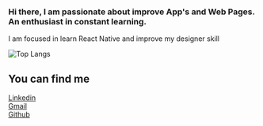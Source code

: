 ### Hi there, I am passionate about improve App's and Web Pages. An enthusiast in constant learning.<br>

I am focused in learn React Native and improve my designer skill

![Top Langs](https://github-readme-stats.vercel.app/api/top-langs/?username=luuanfaria&show_icons=true&theme=tokyonight)

## You can find me
[Linkedin](https://linkedin.com.br/luuanfaria)<br>
[Gmail](mailto:luuan.fariaf@gmail.com)<br>
[Github](https://luuanfaria.github.io)
